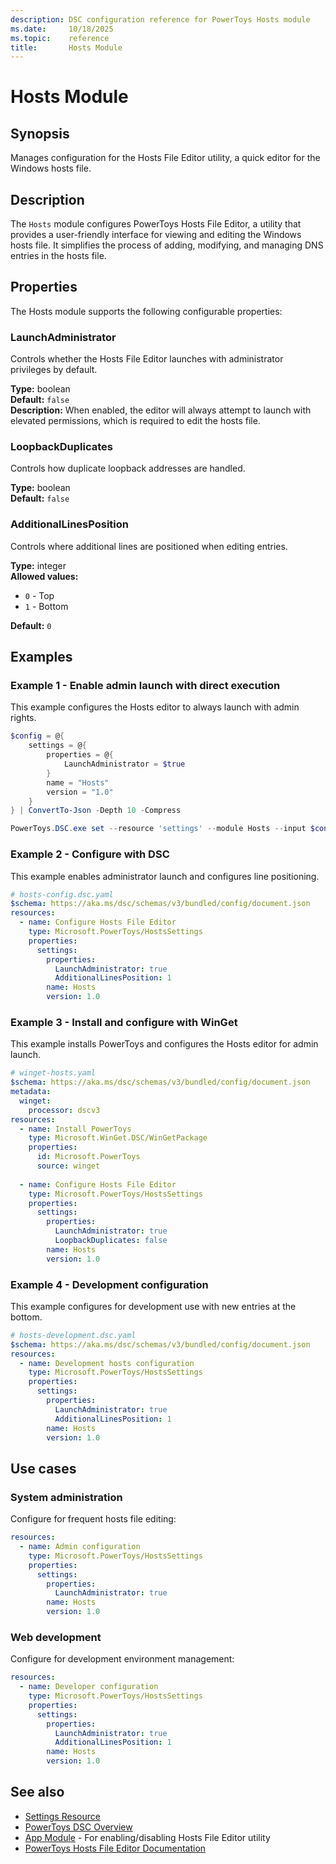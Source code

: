 ```yaml
---
description: DSC configuration reference for PowerToys Hosts module
ms.date:     10/18/2025
ms.topic:    reference
title:       Hosts Module
---
```


# Hosts Module

## Synopsis

Manages configuration for the Hosts File Editor utility, a quick editor for the Windows hosts file.

## Description

The `Hosts` module configures PowerToys Hosts File Editor, a utility that provides a user-friendly interface for viewing and editing the Windows hosts file. It simplifies the process of adding, modifying, and managing DNS entries in the hosts file.

## Properties

The Hosts module supports the following configurable properties:

### LaunchAdministrator

Controls whether the Hosts File Editor launches with administrator privileges by default.

**Type:** boolean  
**Default:** `false`  
**Description:** When enabled, the editor will always attempt to launch with elevated permissions, which is required to edit the hosts file.

### LoopbackDuplicates

Controls how duplicate loopback addresses are handled.

**Type:** boolean  
**Default:** `false`

### AdditionalLinesPosition

Controls where additional lines are positioned when editing entries.

**Type:** integer  
**Allowed values:**
- `0` - Top
- `1` - Bottom

**Default:** `0`

## Examples

### Example 1 - Enable admin launch with direct execution

This example configures the Hosts editor to always launch with admin rights.

```powershell
$config = @{
    settings = @{
        properties = @{
            LaunchAdministrator = $true
        }
        name = "Hosts"
        version = "1.0"
    }
} | ConvertTo-Json -Depth 10 -Compress

PowerToys.DSC.exe set --resource 'settings' --module Hosts --input $config
```

### Example 2 - Configure with DSC

This example enables administrator launch and configures line positioning.

```yaml
# hosts-config.dsc.yaml
$schema: https://aka.ms/dsc/schemas/v3/bundled/config/document.json
resources:
  - name: Configure Hosts File Editor
    type: Microsoft.PowerToys/HostsSettings
    properties:
      settings:
        properties:
          LaunchAdministrator: true
          AdditionalLinesPosition: 1
        name: Hosts
        version: 1.0
```

### Example 3 - Install and configure with WinGet

This example installs PowerToys and configures the Hosts editor for admin launch.

```yaml
# winget-hosts.yaml
$schema: https://aka.ms/dsc/schemas/v3/bundled/config/document.json
metadata:
  winget:
    processor: dscv3
resources:
  - name: Install PowerToys
    type: Microsoft.WinGet.DSC/WinGetPackage
    properties:
      id: Microsoft.PowerToys
      source: winget
  
  - name: Configure Hosts File Editor
    type: Microsoft.PowerToys/HostsSettings
    properties:
      settings:
        properties:
          LaunchAdministrator: true
          LoopbackDuplicates: false
        name: Hosts
        version: 1.0
```

### Example 4 - Development configuration

This example configures for development use with new entries at the bottom.

```yaml
# hosts-development.dsc.yaml
$schema: https://aka.ms/dsc/schemas/v3/bundled/config/document.json
resources:
  - name: Development hosts configuration
    type: Microsoft.PowerToys/HostsSettings
    properties:
      settings:
        properties:
          LaunchAdministrator: true
          AdditionalLinesPosition: 1
        name: Hosts
        version: 1.0
```

## Use cases

### System administration

Configure for frequent hosts file editing:

```yaml
resources:
  - name: Admin configuration
    type: Microsoft.PowerToys/HostsSettings
    properties:
      settings:
        properties:
          LaunchAdministrator: true
        name: Hosts
        version: 1.0
```

### Web development

Configure for development environment management:

```yaml
resources:
  - name: Developer configuration
    type: Microsoft.PowerToys/HostsSettings
    properties:
      settings:
        properties:
          LaunchAdministrator: true
          AdditionalLinesPosition: 1
        name: Hosts
        version: 1.0
```

## See also

- [Settings Resource][01]
- [PowerToys DSC Overview][02]
- [App Module][03] - For enabling/disabling Hosts File Editor utility
- [PowerToys Hosts File Editor Documentation][04]

<!-- Link reference definitions -->
[01]: ../settings-resource.md
[02]: ../overview.md
[03]: ./App.md
[04]: https://learn.microsoft.com/windows/powertoys/hosts-file-editor
